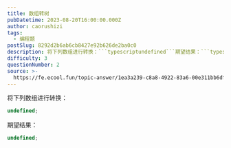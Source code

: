 ```yaml
---
title: 数组转树
pubDatetime: 2023-08-20T16:00:00.000Z
author: caorushizi
tags:
  - 编程题
postSlug: 8292d2b6ab6cb8427e92b626de2ba0c0
description: 将下列数组进行转换：```typescriptundefined```期望结果：```typescriptundefined```
difficulty: 3
questionNumber: 2
source: >-
  https://fe.ecool.fun/topic-answer/1ea3a239-c8a8-4922-83a6-00e311bb6df3?orderBy=updateTime&order=desc&tagId=26
---
```


将下列数组进行转换：

```typescript
undefined;
```

期望结果：

```typescript
undefined;
```
